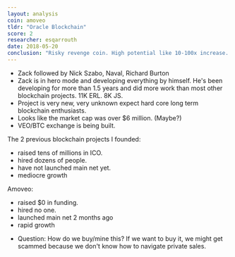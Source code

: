 ```yaml
---
layout: analysis
coin: amoveo
tldr: "Oracle Blockchain"
score: 2
researcher: esqarrouth
date: 2018-05-20
conclusion: "Risky revenge coin. High potential like 10-100x increase. But good chance to go to zero. No more than 5%, should easily gamble 0.5%. "
---
```


- Zack followed by Nick Szabo, Naval, Richard Burton
- Zack is in hero mode and developing everything by himself. He's been developing for more than 1.5 years and did more work than most other blockchain projects.
11K ERL. 8K JS.
- Project is very new, very unknown expect hard core long term blockchain enthusiasts.
- Looks like the market cap was over $6 million. (Maybe?)
- VEO/BTC exchange is being built.

The 2 previous blockchain projects I founded:
* raised tens of millions in ICO.
* hired dozens of people.
* have not launched main net yet.
* mediocre growth

Amoveo:
* raised $0 in funding.
* hired no one.
* launched main net 2 months ago
* rapid growth

- Question: How do we buy/mine this? If we want to buy it, we might get scammed because we don't know how to navigate private sales.